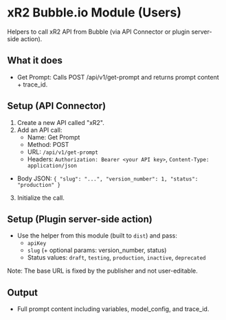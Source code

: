 # xR2 Bubble.io Module (Users)

Helpers to call xR2 API from Bubble (via API Connector or plugin server-side action).

## What it does
- Get Prompt: Calls POST /api/v1/get-prompt and returns prompt content + trace_id.

## Setup (API Connector)
1. Create a new API called "xR2".
2. Add an API call:
   - Name: Get Prompt
   - Method: POST
   - URL: <fixed by publisher> `/api/v1/get-prompt`
   - Headers: `Authorization: Bearer <your API key>`, `Content-Type: application/json`
  - Body JSON: `{ "slug": "...", "version_number": 1, "status": "production" }`
3. Initialize the call.

## Setup (Plugin server-side action)
- Use the helper from this module (built to `dist`) and pass:
  - `apiKey`
  - `slug` (+ optional params: version_number, status)
  - Status values: `draft`, `testing`, `production`, `inactive`, `deprecated`

Note: The base URL is fixed by the publisher and not user-editable.

## Output
- Full prompt content including variables, model_config, and trace_id.
